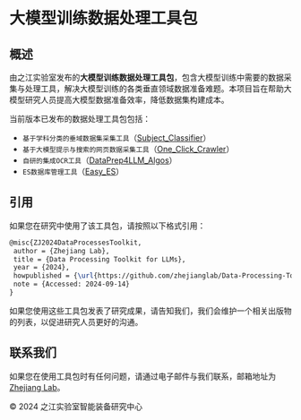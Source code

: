 # 大模型训练数据处理工具包
## 概述
由之江实验室发布的**大模型训练数据处理工具包**，包含大模型训练中需要的数据采集与处理工具，解决大模型训练的各类垂直领域数据准备难题。本项目旨在帮助大模型研究人员提高大模型数据准备效率，降低数据集构建成本。

当前版本已发布的数据处理工具包包括：
- `基于学科分类的垂域数据集采集工具`（[Subject_Classifier](./Subject_Classifier/README.md)）
- `基于大模型提示与搜索的网页数据采集工具`（[One_Click_Crawler](./One_Click_Crawler/Readme.md)）
- `自研的集成OCR工具`（[DataPrep4LLM_Algos](./DataPrep4LLM_Algos/README.md)）
- `ES数据库管理工具`（[Easy_ES](./Easy_ES/Readme.md)）

## 引用
如果您在研究中使用了该工具包，请按照以下格式引用：
```latex
@misc{ZJ2024DataProcessesToolkit,
 author = {Zhejiang Lab},
 title = {Data Processing Toolkit for LLMs},
 year = {2024},
 howpublished = {\url{https://github.com/zhejianglab/Data-Processing-Toolkit-for-LLMs}},
 note = {Accessed: 2024-09-14}
}
```

如果您使用这些工具包发表了研究成果，请告知我们，我们会维护一个相关出版物的列表，以促进研究人员更好的沟通。

## 联系我们
如果您在使用工具包时有任何问题，请通过电子邮件与我们联系，邮箱地址为[Zhejiang Lab](mailto:hubin@zhejianglab.com)。

© 2024 之江实验室智能装备研究中心
